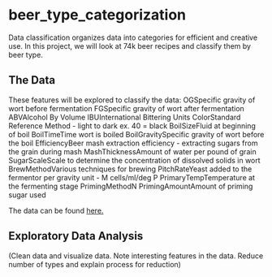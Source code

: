 # beer_type_categorization

Data classification organizes data into categories for efficient and creative use. In this project, we will look at 74k beer recipes and classify them by beer type. 

## The Data
These features will be explored to classify the data:
OGSpecific gravity of wort before fermentation
FGSpecific gravity of wort after fermentation
ABVAlcohol By Volume
IBUInternational Bittering Units
ColorStandard Reference Method - light to dark ex. 40 = black
BoilSizeFluid at beginning of boil
BoilTimeTime wort is boiled
BoilGravitySpecific gravity of wort before the boil
EfficiencyBeer mash extraction efficiency - extracting sugars from the grain during mash
MashThicknessAmount of water per pound of grain
SugarScaleScale to determine the concentration of dissolved solids in wort
BrewMethodVarious techniques for brewing
PitchRateYeast added to the fermentor per gravity unit - M cells/ml/deg P
PrimaryTempTemperature at the fermenting stage
PrimingMethodN
PrimingAmountAmount of priming sugar used

The data can be found [here.](https://www.kaggle.com/jtrofe/beer-recipes/downloads/beer-recipes.zip/3)

## Exploratory Data Analysis 
(Clean data and visualize data. Note interesting features in the data. Reduce number of types and explain process for reduction)



